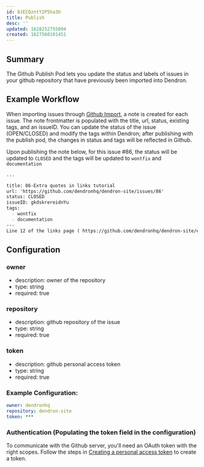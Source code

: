 ```yaml
---
id: 8JECQzntY2P5ha3U
title: Publish
desc: ''
updated: 1628252755094
created: 1627560101451
---
```


## Summary

The Github Publish Pod lets you update the status and labels of issues in your github repository that have previously been imported into Dendron.

## Example Workflow

When importing issues through [Github Import](https://wiki.dendron.so/notes/2H9FBzagX9wf4b0V0ADGG.html), a note is created for each issue. The note frontmatter is populated with the title, url, status, existing tags, and an issueID. You can update the status of the issue (OPEN/CLOSED) and modify the tags within Dendron; after publishing with the publish pod, the changes in status and tags will be reflected in Github.

Upon publishing the note below, for this issue #86, the status will be updated to `CLOSED` and the tags will be updated to `wontfix` and `documentation`

```md
...

title: 86-Extra quotes in links tutorial
url: 'https://github.com/dendronhq/dendron-site/issues/86'
status: CLOSED
issueID: gkdskrereidnYu
tags: 
  - wontfix
  - documentation
---
Line 12 of the links page ( https://github.com/dendronhq/dendron-site/edit/master/vault/dendron.tutorial.links.md ) has two consecutive back-quotes before the [[  that do not appear to be necessary. I am not sufficiently confident of this to submit a PR, however.
```
## Configuration

### owner
* description: owner of the repository
* type: string
* required: true

### repository
- description: github repository of the issue
- type: string
- required: true

### token
- description: github personal access token
- type: string
- required: true

### Example Configuration:
```yml
owner: dendronhq
repository: dendron-site
token: ***
```

### Authentication (Populating the token field in the configuration)

To communicate with the Github server, you'll need an OAuth token with the right scopes.
Follow the steps in [Creating a personal access token](https://docs.github.com/en/github/authenticating-to-github/keeping-your-account-and-data-secure/creating-a-personal-access-token) to create a token.